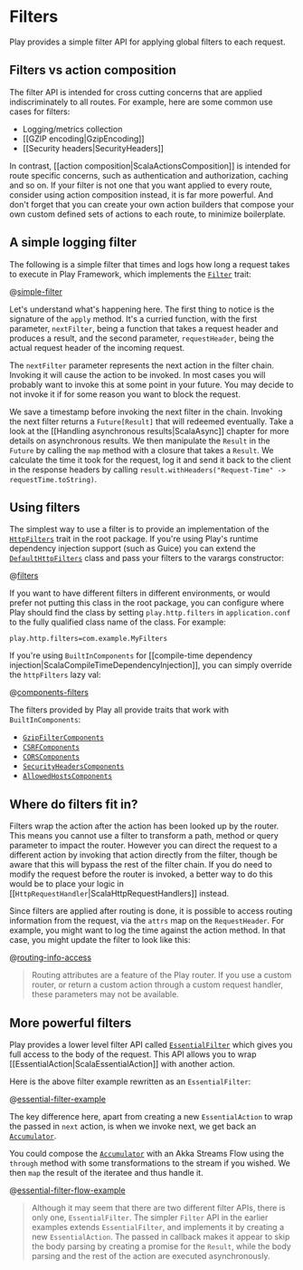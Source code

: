 <!--- Copyright (C) from 2022 The Play Framework Contributors <https://github.com/playframework>, 2011-2021 Lightbend Inc. <https://www.lightbend.com> -->

# Filters

Play provides a simple filter API for applying global filters to each request.

## Filters vs action composition

The filter API is intended for cross cutting concerns that are applied indiscriminately to all routes.  For example, here are some common use cases for filters:

* Logging/metrics collection
* [[GZIP encoding|GzipEncoding]]
* [[Security headers|SecurityHeaders]]

In contrast, [[action composition|ScalaActionsComposition]] is intended for route specific concerns, such as authentication and authorization, caching and so on.  If your filter is not one that you want applied to every route, consider using action composition instead, it is far more powerful.  And don't forget that you can create your own action builders that compose your own custom defined sets of actions to each route, to minimize boilerplate.

## A simple logging filter

The following is a simple filter that times and logs how long a request takes to execute in Play Framework, which implements the [`Filter`](api/scala/play/api/mvc/Filter.html) trait:

@[simple-filter](code/ScalaHttpFilters.scala)

Let's understand what's happening here.  The first thing to notice is the signature of the `apply` method.  It's a curried function, with the first parameter, `nextFilter`, being a function that takes a request header and produces a result, and the second parameter, `requestHeader`, being the actual request header of the incoming request.

The `nextFilter` parameter represents the next action in the filter chain. Invoking it will cause the action to be invoked.  In most cases you will probably want to invoke this at some point in your future.  You may decide to not invoke it if for some reason you want to block the request.

We save a timestamp before invoking the next filter in the chain. Invoking the next filter returns a `Future[Result]` that will redeemed eventually. Take a look at the [[Handling asynchronous results|ScalaAsync]] chapter for more details on asynchronous results. We then manipulate the `Result` in the `Future` by calling the `map` method with a closure that takes a `Result`. We calculate the time it took for the request, log it and send it back to the client in the response headers by calling `result.withHeaders("Request-Time" -> requestTime.toString)`.

## Using filters

The simplest way to use a filter is to provide an implementation of the [`HttpFilters`](api/scala/play/api/http/HttpFilters.html) trait in the root package. If you're using Play's runtime dependency injection support (such as Guice) you can extend the [`DefaultHttpFilters`](api/scala/play/api/http/DefaultHttpFilters.html) class and pass your filters to the varargs constructor:

@[filters](code/ScalaHttpFilters.scala)

If you want to have different filters in different environments, or would prefer not putting this class in the root package, you can configure where Play should find the class by setting `play.http.filters` in `application.conf` to the fully qualified class name of the class. For example:

    play.http.filters=com.example.MyFilters

If you're using `BuiltInComponents` for [[compile-time dependency injection|ScalaCompileTimeDependencyInjection]], you can simply override the `httpFilters` lazy val:

@[components-filters](code/ScalaHttpFilters.scala)

The filters provided by Play all provide traits that work with `BuiltInComponents`:
 - [`GzipFilterComponents`](api/scala/play/filters/gzip/GzipFilterComponents.html)
 - [`CSRFComponents`](api/scala/play/filters/csrf/CSRFComponents.html)
 - [`CORSComponents`](api/scala/play/filters/cors/CORSComponents.html)
 - [`SecurityHeadersComponents`](api/scala/play/filters/headers/SecurityHeadersComponents.html)
 - [`AllowedHostsComponents`](api/scala/play/filters/hosts/AllowedHostsComponents.html)

## Where do filters fit in?

Filters wrap the action after the action has been looked up by the router. This means you cannot use a filter to transform a path, method or query parameter to impact the router. However you can direct the request to a different action by invoking that action directly from the filter, though be aware that this will bypass the rest of the filter chain. If you do need to modify the request before the router is invoked, a better way to do this would be to place your logic in [[`HttpRequestHandler`|ScalaHttpRequestHandlers]] instead.

Since filters are applied after routing is done, it is possible to access routing information from the request, via the `attrs` map on the `RequestHeader`. For example, you might want to log the time against the action method. In that case, you might update the filter to look like this:

@[routing-info-access](code/FiltersRouting.scala)

> Routing attributes are a feature of the Play router.  If you use a custom router, or return a custom action through a custom request handler, these parameters may not be available.

## More powerful filters

Play provides a lower level filter API called [`EssentialFilter`](api/scala/play/api/mvc/EssentialFilter.html) which gives you full access to the body of the request. This API allows you to wrap [[EssentialAction|ScalaEssentialAction]] with another action.

Here is the above filter example rewritten as an `EssentialFilter`:

@[essential-filter-example](code/EssentialFilter.scala)

The key difference here, apart from creating a new `EssentialAction` to wrap the passed in `next` action, is when we invoke next, we get back an [`Accumulator`](api/scala/play/api/libs/streams/Accumulator.html).  

You could compose the [`Accumulator`](api/scala/play/api/libs/streams/Accumulator.html) with an Akka Streams Flow using the `through` method with some transformations to the stream if you wished.  We then `map` the result of the iteratee and thus handle it.

@[essential-filter-flow-example](code/AccumulatorFlowFilter.scala)

> Although it may seem that there are two different filter APIs, there is only one, `EssentialFilter`.  The simpler `Filter` API in the earlier examples extends `EssentialFilter`, and implements it by creating a new `EssentialAction`.  The passed in callback makes it appear to skip the body parsing by creating a promise for the `Result`, while the body parsing and the rest of the action are executed asynchronously.
